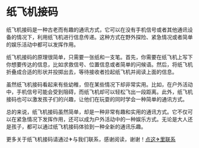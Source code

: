 # 纸飞机接码

纸飞机接码是一种古老而有趣的通讯方式，它可以在没有手机信号或者其他通讯设备的情况下，利用纸飞机进行信息传递。这种方式在野外探险、紧急情况或者简单的娱乐活动中都可以发挥作用。

纸飞机接码的原理很简单，只需要一张纸和一支笔。首先，你需要在纸飞机上写下你想要传达的信息，比如求救信号、位置信息或者简单的问候语。然后，将纸飞机折叠成合适的形状并投掷出去，等待接收者捡起纸飞机并阅读上面的信息。

虽然纸飞机接码看起来有些幼稚，但在某些情况下却非常实用。比如，在户外活动中，手机信号可能会受到阻碍，而纸飞机却可以轻松飞出一段距离。此外，纸飞机接码也可以激发孩子们的兴趣，让他们在玩耍的同时学会一种简单的通讯方式。

总的来说，纸飞机接码虽然简单，却是一种非常有趣和实用的通讯方式。它不仅可以在紧急情况下发挥作用，还可以成为户外活动中的一种娱乐方式。无论是大人还是孩子，都可以通过纸飞机接码体验到一种全新的通讯乐趣。

更多关于纸飞机接码请通过✈与我们联系，感谢阅读，谢谢！[点这✈里联系](https://gg.k02.cc)